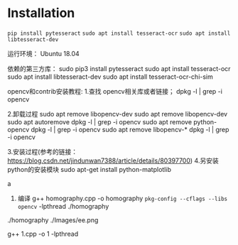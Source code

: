 # Installation
`pip install pytesseract`
`sudo apt install tesseract-ocr`
`sudo apt install libtesseract-dev`

运行环境：
Ubuntu 18.04

依赖的第三方库：
sudo pip3 install pytesseract
sudo apt install tesseract-ocr
sudo apt install libtesseract-dev
sudo apt install tesseract-ocr-chi-sim


opencv和contrib安装教程:
1.查找 opencv相关库或者链接；
dpkg -l | grep -i opencv

2.卸载过程
sudo apt remove libopencv-dev
sudo apt remove libopencv-dev
sudo apt autoremove
dpkg -l | grep -i opencv
sudo apt remove python-opencv
dpkg -l | grep -i opencv
sudo apt remove libopencv-*
dpkg -l | grep -i opencv

3.安装过程(参考的链接：https://blog.csdn.net/jindunwan7388/article/details/80397700)
4.另安装 python的安装模块
sudo apt-get install python-matplotlib


a
1. 编译
 g++ homography.cpp -o homography `pkg-config --cflags --libs opencv` -lpthread
 ./homography 

./homography ./Images/ee.png
 
g++ 1.cpp -o 1 -lpthread




